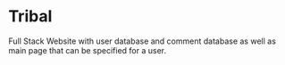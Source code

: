 # Tribal
Full Stack Website with user database and comment database as well as main page that can be specified for a user.
